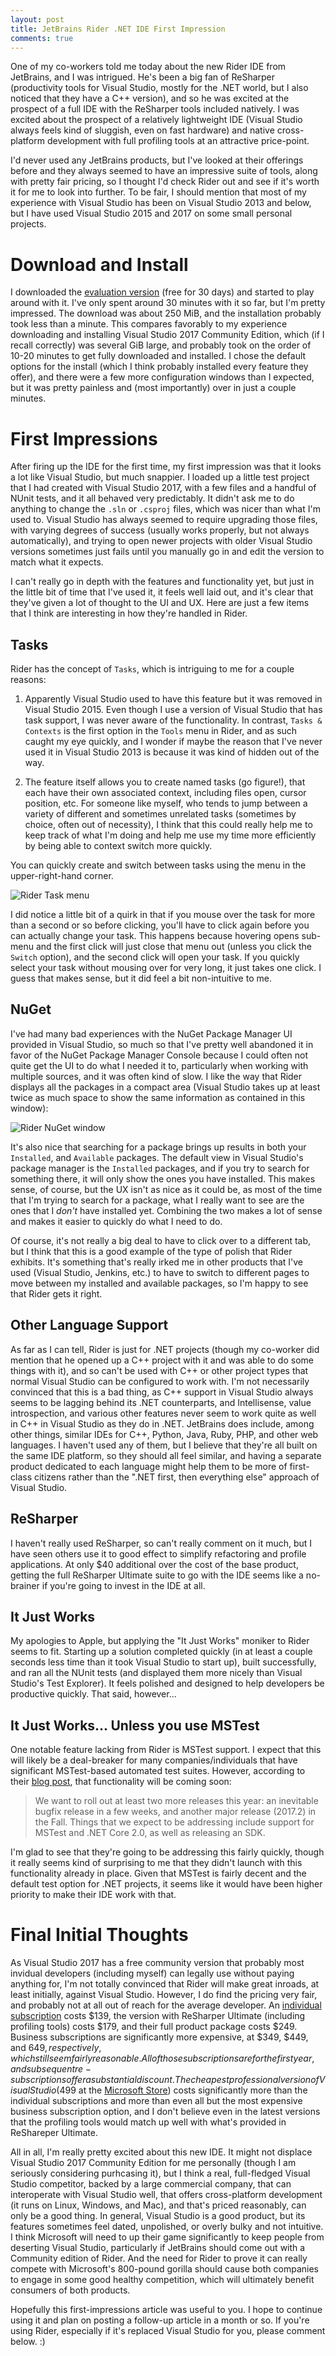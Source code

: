 ```yaml
---
layout: post
title: JetBrains Rider .NET IDE First Impression
comments: true
---
```


One of my co-workers told me today about the new Rider IDE from JetBrains, and I was intrigued.  He's been a big fan of ReSharper (productivity tools for Visual Studio, mostly for the .NET world, but I also noticed that they have a C++ version), and so he was excited at the prospect of a full IDE with the ReSharper tools included natively.  I was excited about the prospect of a relatively lightweight IDE (Visual Studio always feels kind of sluggish, even on fast hardware) and native cross-platform development with full profiling tools at an attractive price-point. 

I'd never used any JetBrains products, but I've looked at their offerings before and they always seemed to have an impressive suite of tools, along with pretty fair pricing, so I thought I'd check Rider out and see if it's worth it for me to look into further.  To be fair, I should mention that most of my experience with Visual Studio has been on Visual Studio 2013 and below, but I have used Visual Studio 2015 and 2017 on some small personal projects.

# Download and Install

 I downloaded the [evaluation version](https://www.jetbrains.com/rider/download/download-thanks.html) (free for 30 days) and started to play around with it.  I've only spent around 30 minutes with it so far, but I'm pretty impressed.  The download was about 250 MiB, and the installation probably took less than a minute.  This compares favorably to my experience downloading and installing Visual Studio 2017 Community Edition, which (if I recall correctly) was several GiB large, and probably took on the order of 10-20 minutes to get fully downloaded and installed.  I chose the default options for the install (which I think probably installed every feature they offer), and there were a few more configuration windows than I expected, but it was pretty painless and (most importantly) over in just a couple minutes.

# First Impressions

After firing up the IDE for the first time, my first impression was that it looks a lot like Visual Studio, but much snappier.  I loaded up a little test project that I had created with Visual Studio 2017, with a few files and a handful of NUnit tests, and it all behaved very predictably.  It didn't ask me to do anything to change the `.sln` or `.csproj` files, which was nicer than what I'm used to.  Visual Studio has always seemed to require upgrading those files, with varying degrees of success (usually works properly, but not always automatically), and trying to open newer projects with older Visual Studio versions sometimes just fails until you manually go in and edit the version to match what it expects.

I can't really go in depth with the features and functionality yet, but just in the little bit of time that I've used it, it feels well laid out, and it's clear that they've given a lot of thought to the UI and UX.  Here are just a few items that I think are interesting in how they're handled in Rider. 

## Tasks

Rider has the concept of `Tasks`, which is intriguing to me for a couple reasons:

1. Apparently Visual Studio used to have this feature but it was removed in Visual Studio 2015.  Even though I use a version of Visual Studio that has task support, I was never aware of the functionality.  In contrast, `Tasks & Contexts` is the first option in the `Tools` menu in Rider, and as such caught my eye quickly, and I wonder if maybe the reason that I've never used it in Visual Studio 2013 is because it was kind of hidden out of the way.  

2. The feature itself allows you to create named tasks (go figure!), that each have their own associated context, including files open, cursor position, etc.  For someone like myself, who tends to jump between a variety of different and sometimes unrelated tasks (sometimes by choice, often out of necessity), I think that this could really help me to keep track of what I'm doing and help me use my time more efficiently by being able to context switch more quickly.

You can quickly create and switch between tasks using the menu in the upper-right-hand corner.

![Rider Task menu]({{site.url}}/images/rider-post/TaskRider.png)

I did notice a little bit of a quirk in that if you mouse over the task for more than a second or so before clicking, you'll have to click again before you can actually change your task.  This happens because hovering opens sub-menu and the first click will just close that menu out (unless you click the `Switch` option), and the second click will open your task.  If you quickly select your task without mousing over for very long, it just takes one click.  I guess that makes sense, but it did feel a bit non-intuitive to me.

## NuGet

I've had many bad experiences with the NuGet Package Manager UI provided in Visual Studio, so much so that I've pretty well abandoned it in favor of the NuGet Package Manager Console because I could often not quite get the UI to do what I needed it to, particularly when working with multiple sources, and it was often kind of slow.  I like the way that Rider displays all the packages in a compact area (Visual Studio takes up at least twice as much space to show the same information as contained in this window):

![Rider NuGet window]({{site.url}}/images/rider-post/NuGetRider.png)

It's also nice that searching for a package brings up results in both your `Installed`, and `Available` packages.  The default view in Visual Studio's package manager is the `Installed` packages, and if you try to search for something there, it will only show the ones you have installed.  This makes sense, of course, but the UX isn't as nice as it could be, as most of the time that I'm trying to search for a package, what I really want to see are the ones that I _don't_ have installed yet.  Combining the two makes a lot of sense and makes it easier to quickly do what I need to do.

Of course, it's not really a big deal to have to click over to a different tab, but I think that this is a good example of the type of polish that Rider exhibits.  It's something that's really irked me in other products that I've used (Visual Studio, Jenkins, etc.) to have to switch to different pages to move between my installed and available packages, so I'm happy to see that Rider gets it right.

## Other Language Support

As far as I can tell, Rider is just for .NET projects (though my co-worker did mention that he opened up a C++ project with it and was able to do some things with it), and so can't be used with C++ or other project types that normal Visual Studio can be configured to work with.  I'm not necessarily convinced that this is a bad thing, as C++ support in Visual Studio always seems to be lagging behind its .NET counterparts, and Intellisense, value introspection, and various other features never seem to work quite as well in C++ in Visual Studio as they do in .NET.  JetBrains does include, among other things, similar IDEs for C++, Python, Java, Ruby, PHP, and other web languages.  I haven't used any of them, but I believe that they're all built on the same IDE platform, so they should all feel similar, and having a separate product dedicated to each  language might help them to be more of first-class citizens rather than the ".NET first, then everything else" approach of Visual Studio.

## ReSharper

I haven't really used ReSharper, so can't really comment on it much, but I have seen others use it to good effect to simplify refactoring and profile applications.  At only $40 additional over the cost of the base product, getting the full ReSharper Ultimate suite to go with the IDE seems like a no-brainer if you're going to invest in the IDE at all.

## It Just Works

My apologies to Apple, but applying the "It Just Works" moniker to Rider seems to fit.  Starting up a solution completed quickly (in at least a couple seconds less time than it took Visual Studio to start up), built successfully, and ran all the NUnit tests (and displayed them more nicely than Visual Studio's Test Explorer).  It feels polished and designed to help developers be productive quickly.  That said, however...

## It Just Works... Unless you use MSTest

One notable feature lacking from Rider is MSTest support.  I expect that this will likely be a deal-breaker for many companies/individuals that have significant MSTest-based automated test suites.  However, according to their [blog post](https://blog.jetbrains.com/dotnet/2017/08/03/rider-2017-1-jetbrains-net-ide-hits-rtm/), that functionality will be coming soon: 

> We want to roll out at least two more releases this year: an inevitable bugfix release in a few weeks, and another major release (2017.2) in the Fall. Things that we expect to be addressing include support for MSTest and .NET Core 2.0, as well as releasing an SDK.

I'm glad to see that they're going to be addressing this fairly quickly, though it really seems kind of surprising to me that they didn't launch with this functionality already in place.  Given that MSTest is fairly decent and the default test option for .NET projects, it seems like it would have been higher priority to make their IDE work with that.

# Final Initial Thoughts

As Visual Studio 2017 has a free community version that probably most invidual developers (including myself) can legally use without paying anything for, I'm not totally convinced that Rider will make great inroads, at least initially, against Visual Studio.  However, I do find the pricing very fair, and probably not at all out of reach for the average developer.  An [individual subscription](https://www.jetbrains.com/rider/buy/#edition=personal) costs $139, the version with ReSharper Ultimate (including profiling tools) costs $179, and their full product package costs $249.  Business subscriptions are significantly more expensive, at $349, $449, and $649, respectively, which still seem fairly reasonable.  All of those subscriptions are for the first year, and subsequent re-subscriptions offer a substantial discount.  The cheapest professional version of Visual Studio ($499 at the [Microsoft Store](https://www.microsoft.com/en-us/store/d/visual-studio-professional-2017/dg7gmgf0dst5)) costs significantly more than the individual subscriptions and more than even all but the most expensive business subscription option, and I don't believe even in the latest versions that the profiling tools would match up well with what's provided in ReShareper Ultimate.  

All in all, I'm really pretty excited about this new IDE.  It might not displace Visual Studio 2017 Community Edition for me personally (though I am seriously considering purhcasing it), but I think a real, full-fledged Visual Studio competitor, backed by a large commercial company, that can interoperate with Visual Studio well, that offers cross-platform development (it runs on Linux, Windows, and Mac), and that's priced reasonably, can only be a good thing.  In general, Visual Studio is a good product, but its features sometimes feel dated, unpolished, or overly bulky and not intuitive.  I think Microsoft will need to up their game significantly to keep people from deserting Visual Studio, particularly if JetBrains should come out with a Community edition of Rider.  And the need for Rider to prove it can really compete with Microsoft's 800-pound gorilla should cause both companies to engage in some good healthy competition, which will ultimately benefit consumers of both products.

Hopefully this first-impressions article was useful to you.  I hope to continue using it and plan on posting a follow-up article in a month or so.  If you're using Rider, especially if it's replaced Visual Studio for you, please comment below. :)